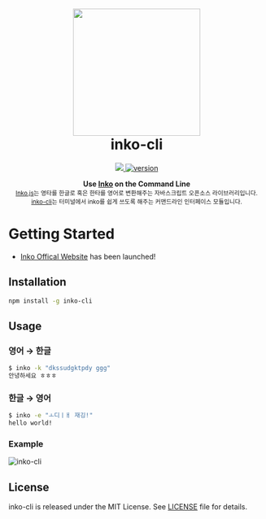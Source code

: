 <h1 align="center">
    <img height="250" src="https://github.com/JonJee/inko/blob/master/images/inko_logo.png?raw=true" />
    <br> inko-cli
</h1>

<p align="center">
  <a href="https://github.com/jonjee/inko-cli/blob/master/LICENSE">
    <img src="https://img.shields.io/github/license/jonjee/inko-cli.svg" />
  </a>
  <a href="https://npmjs.com/package/inko-cli">
    <img src="https://img.shields.io/npm/v/inko-cli.svg" alt="version" />
  </a>
</p>

<p align="center">
  <b>Use <a href="https://github.com/JonJee/inko">Inko</a> on the Command Line</b></br>
  <sub><a href="https://github.com/JonJee/inko">Inko.js</a>는 영타를 한글로 혹은 한타를 영어로 변환해주는 자바스크립트 오픈소스 라이브러리입니다.<br/><a href="https://github.com/JonJee/inko-cli">inko-cli</a>는 터미널에서 inko를 쉽게 쓰도록 해주는 커맨드라인 인터페이스 모듈입니다.</sub>
</p>

# Getting Started
- [Inko Offical Website](https://inko.holy.kiwi) has been launched!

## Installation
```bash
npm install -g inko-cli
```

## Usage

### 영어 → 한글
```bash
$ inko -k "dkssudgktpdy ggg"
안녕하세요 ㅎㅎㅎ
```

### 한글 → 영어
```bash
$ inko -e "ㅗ디ㅣㅐ 재깅!"
hello world!
```

### Example
![inko-cli](https://raw.githubusercontent.com/JonJee/inko-cli/master/images/inko_cli_example.png)

## License
inko-cli is released under the MIT License. See [LICENSE](https://github.com/jonjee/inko-cli/blob/master/LICENSE) file for details.